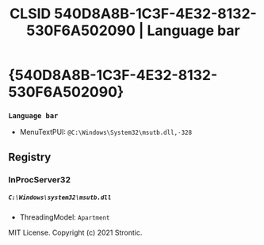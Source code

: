 ﻿---
title: "CLSID 540D8A8B-1C3F-4E32-8132-530F6A502090 | Language bar"
excerpt: What is COM-Object CLSID 540D8A8B-1C3F-4E32-8132-530F6A502090?
---

# {540D8A8B-1C3F-4E32-8132-530F6A502090}

### `Language bar`
* MenuTextPUI: `@C:\Windows\System32\msutb.dll,-328`

## Registry


### InProcServer32

##### `C:\Windows\system32\msutb.dll`
* ThreadingModel: `Apartment`

MIT License. Copyright (c) 2021 Strontic.


